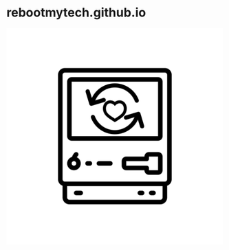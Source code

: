 # rebootmytech.github.io
<img src="https://raw.githubusercontent.com/rebootmytech/rebootmytech.github.io/main/rebootmytech.png?token=GHSAT0AAAAAABSE5NVY72PX5LS6K4VIZGDAYTQOOJA">
